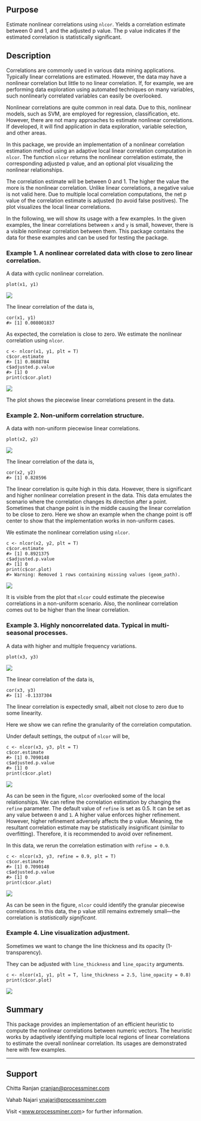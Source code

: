 Purpose
-------

Estimate nonlinear correlations using `nlcor`. Yields a correlation
estimate between 0 and 1, and the adjusted p value. The p value
indicates if the estimated correlation is statistically significant.

Description
-----------

Correlations are commonly used in various data mining applications.
Typically linear correlations are estimated. However, the data may have
a nonlinear correlation but little to no linear correlation. If, for
example, we are performing data exploration using automated techniques
on many variables, such nonlinearly correlated variables can easily be
overlooked.

Nonlinear correlations are quite common in real data. Due to this,
nonlinear models, such as SVM, are employed for regression,
classification, etc. However, there are not many approaches to estimate
nonlinear correlations. If developed, it will find application in data
exploration, variable selection, and other areas.

In this package, we provide an implementation of a nonlinear correlation
estimation method using an adaptive local linear correlation computation
in `nlcor`. The function `nlcor` returns the nonlinear correlation
estimate, the corresponding adjusted p value, and an optional plot
visualizing the nonlinear relationships.

The correlation estimate will be between 0 and 1. The higher the value
the more is the nonlinear correlation. Unlike linear correlations, a
negative value is not valid here. Due to multiple local correlation
computations, the net p value of the correlation estimate is adjusted
(to avoid false positives). The plot visualizes the local linear
correlations.

In the following, we will show its usage with a few examples. In the
given examples, the linear correlations between `x` and `y` is small,
however, there is a visible nonlinear correlation between them. This
package contains the data for these examples and can be used for testing
the package.

### Example 1. A nonlinear correlated data with close to zero linear correlation.

A data with cyclic nonlinear correlation.

    plot(x1, y1)

<img src="README_files/figure-markdown_strict/Figure-1.1-1.png" style="display: block; margin: auto;" />

The linear correlation of the data is,

    cor(x1, y1)
    #> [1] 0.008001837

As expected, the correlation is close to zero. We estimate the nonlinear
correlation using `nlcor`.

    c <- nlcor(x1, y1, plt = T)
    c$cor.estimate
    #> [1] 0.8688784
    c$adjusted.p.value
    #> [1] 0
    print(c$cor.plot)

<img src="README_files/figure-markdown_strict/Figure-1.2-1.png" style="display: block; margin: auto;" />

The plot shows the piecewise linear correlations present in the data.

### Example 2. Non-uniform correlation structure.

A data with non-uniform piecewise linear correlations.

    plot(x2, y2)

<img src="README_files/figure-markdown_strict/Figure-2.1-1.png" style="display: block; margin: auto;" />

The linear correlation of the data is,

    cor(x2, y2)
    #> [1] 0.828596

The linear correlation is quite high in this data. However, there is
significant and higher nonlinear correlation present in the data. This
data emulates the scenario where the correlation changes its direction
after a point. Sometimes that change point is in the middle causing the
linear correlation to be close to zero. Here we show an example when the
change point is off center to show that the implementation works in
non-uniform cases.

We estimate the nonlinear correlation using `nlcor`.

    c <- nlcor(x2, y2, plt = T)
    c$cor.estimate
    #> [1] 0.8921375
    c$adjusted.p.value
    #> [1] 0
    print(c$cor.plot)
    #> Warning: Removed 1 rows containing missing values (geom_path).

<img src="README_files/figure-markdown_strict/Figure-2.2-1.png" style="display: block; margin: auto;" />

It is visible from the plot that `nlcor` could estimate the piecewise
correlations in a non-uniform scenario. Also, the nonlinear correlation
comes out to be higher than the linear correlation.

### Example 3. Highly noncorrelated data. Typical in multi-seasonal processes.

A data with higher and multiple frequency variations.

    plot(x3, y3)

<img src="README_files/figure-markdown_strict/Figure-3.1-1.png" style="display: block; margin: auto;" />

The linear correlation of the data is,

    cor(x3, y3)
    #> [1] -0.1337304

The linear correlation is expectedly small, albeit not close to zero due
to some linearity.

Here we show we can refine the granularity of the correlation
computation.

Under default settings, the output of `nlcor` will be,

    c <- nlcor(x3, y3, plt = T)
    c$cor.estimate
    #> [1] 0.7090148
    c$adjusted.p.value
    #> [1] 0
    print(c$cor.plot)

<img src="README_files/figure-markdown_strict/Figure-3.2-1.png" style="display: block; margin: auto;" />

As can be seen in the figure, `nlcor` overlooked some of the local
relationships. We can refine the correlation estimation by changing the
`refine` parameter. The default value of `refine` is set as 0.5. It can
be set as any value between `0` and `1`. A higher value enforces higher
refinement. However, higher refinement adversely affects the p value.
Meaning, the resultant correlation estimate may be statistically
insignificant (similar to overfitting). Therefore, it is recommended to
avoid over refinement.

In this data, we rerun the correlation estimation with `refine = 0.9`.

    c <- nlcor(x3, y3, refine = 0.9, plt = T)
    c$cor.estimate
    #> [1] 0.7090148
    c$adjusted.p.value
    #> [1] 0
    print(c$cor.plot)

<img src="README_files/figure-markdown_strict/Figure-3.3-1.png" style="display: block; margin: auto;" />

As can be seen in the figure, `nlcor` could identify the granular
piecewise correlations. In this data, the p value still remains
extremely small—the correlation is *statistically significant*.

### Example 4. Line visualization adjustment.

Sometimes we want to change the line thickness and its opacity
(1-transparency).

They can be adjusted with `line_thickness` and `line_opacity` arguments.

    c <- nlcor(x1, y1, plt = T, line_thickness = 2.5, line_opacity = 0.8)
    print(c$cor.plot)

<img src="README_files/figure-markdown_strict/Figure-3.4-1.png" style="display: block; margin: auto;" />

Summary
-------

This package provides an implementation of an efficient heuristic to
compute the nonlinear correlations between numeric vectors. The
heuristic works by adaptively identifying multiple local regions of
linear correlations to estimate the overall nonlinear correlation. Its
usages are demonstrated here with few examples.

------------------------------------------------------------------------

Support
-------

Chitta Ranjan <cranjan@processminer.com>

Vahab Najari <vnajari@processminer.com>

Visit &lt;www.processminer.com&gt; for further information.
